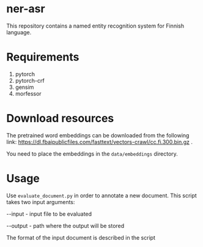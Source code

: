 # ner-asr

This repository contains a named entity recognition system for Finnish language.

# Requirements
1. pytorch
2. pytorch-crf
3. gensim
4. morfessor

# Download resources
The pretrained word embeddings can be downloaded from the following link: https://dl.fbaipublicfiles.com/fasttext/vectors-crawl/cc.fi.300.bin.gz .

You need to place the embeddings in the `data/embeddings` directory.

# Usage
Use `evaluate_document.py` in order to annotate a new document. 
This script takes two input arguments:

--input - input file to be evaluated

--output - path where the output will be stored

The format of the input document is described in the script
